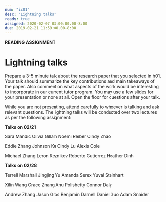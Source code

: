 ```yaml
---
num: "ic01"
desc: "Lightning talks"
ready: true 
assigned: 2020-02-07 08:00:00.00-8:00
due: 2019-02-21 11:59:00.00-8:00
---
```


<b>READING ASSIGNMENT</b>

# Lightning talks

Prepare a 3-5 minute talk about the research paper that you selected in h01. Your talk should summarize the key contributions and main takeaways of the paper. Also comment on what aspects of the work would be interesting to incorporate in our current tutor program. You may use a few slides for your presentation or none at all. Open the floor for questions after your talk.

While you are not presenting, attend carefully to whoever is talking and ask relevant questions. The lightning talks will be conducted over two lectures as per the following assignment:

**Talks on 02/21**

Sara Mandic
Olivia Gillam
Noemi Reiber
Cindy Zhao
 
Eddie Zhang
Johnson Ku
Cindy Lu
Alexis Cole

Michael Zhang
Leron Reznikov
Roberto Gutierrez
Heather Dinh




**Talks on 02/28**

Terrell Marshall
Jingjing Yu
Amanda Serex
Yuval Steinhart


Xilin Wang
Grace Zhang
Anu Polishetty
Connor Daly


Andrew Zhang
Jason Gros
Benjamin Darnell
Daniel Guo
Adam Snaider






